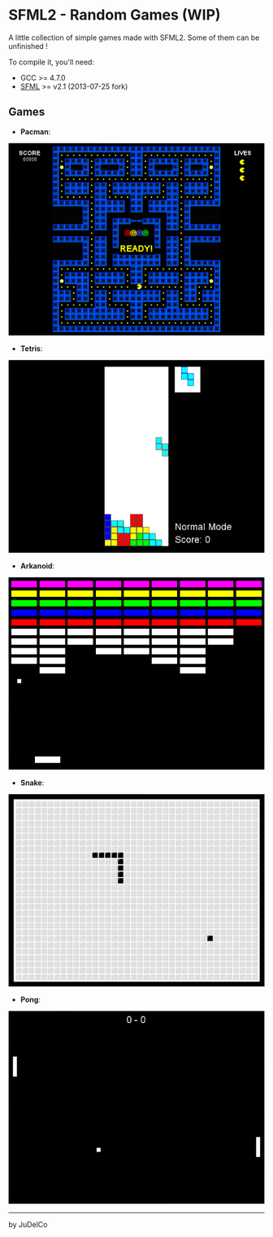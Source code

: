SFML2 - Random Games (WIP)
=================

A little collection of simple games made with SFML2. Some of them can be unfinished !

To compile it, you'll need:

- GCC >= 4.7.0
- [SFML](http://www.sfml-dev.org/) >= v2.1 (2013-07-25 fork)

Games
--------------

- **Pacman**:

![Alt text](/bin/Releases/Pacman_1.0.0.png "Optional title")

- **Tetris**:

![Alt text](/bin/Releases/Tetris_1.0.0.png "Optional title")

- **Arkanoid**:

![Alt text](/bin/Releases/Arkanoid_1.0.0.png "Optional title")

- **Snake**:

![Alt text](/bin/Releases/Snake_1.0.0.png "Optional title")

- **Pong**:

![Alt text](/bin/Releases/Pong_1.0.0.png "Optional title")

--------------

by JuDelCo
